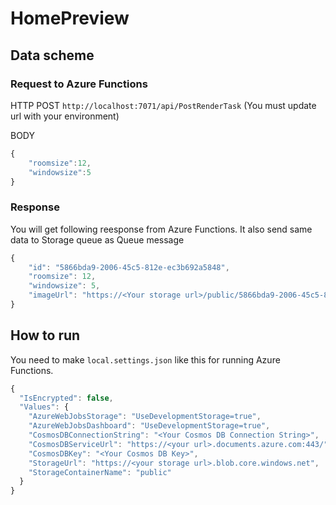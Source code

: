 # HomePreview

## Data scheme

### Request to Azure Functions

HTTP POST `http://localhost:7071/api/PostRenderTask`
(You must update url with your environment)

BODY
```javascript
{
    "roomsize":12,
    "windowsize":5
}
```

### Response
You will get following reesponse from Azure Functions. It also send same data to Storage queue as Queue message
```javascript
{
    "id": "5866bda9-2006-45c5-812e-ec3b692a5848",
    "roomsize": 12,
    "windowsize": 5,
    "imageUrl": "https://<Your storage url>/public/5866bda9-2006-45c5-812e-ec3b692a5848.png"
}
```

## How to run
You need to make `local.settings.json` like this for running Azure Functions.

```javascript
{
  "IsEncrypted": false,
  "Values": {
    "AzureWebJobsStorage": "UseDevelopmentStorage=true",
    "AzureWebJobsDashboard": "UseDevelopmentStorage=true",
    "CosmosDBConnectionString": "<Your Cosmos DB Connection String>",
    "CosmosDBServiceUrl": "https://<your url>.documents.azure.com:443/",
    "CosmosDBKey": "<Your Cosmos DB Key>",
    "StorageUrl": "https://<your storage url>.blob.core.windows.net",
    "StorageContainerName": "public"
  }
}
```